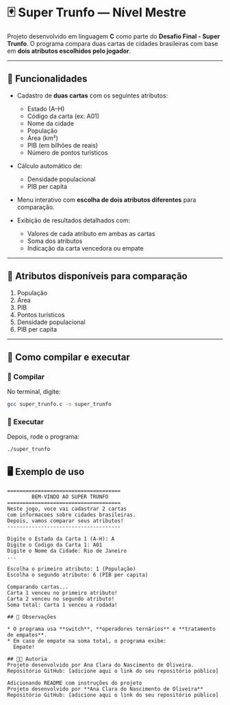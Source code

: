 # 🃏 Super Trunfo — Nível Mestre

Projeto desenvolvido em linguagem **C** como parte do **Desafio Final - Super Trunfo**.
O programa compara duas cartas de cidades brasileiras com base em **dois atributos escolhidos pelo jogador**.

---

## 🚀 Funcionalidades

* Cadastro de **duas cartas** com os seguintes atributos:

  * Estado (A–H)
  * Código da carta (ex: A01)
  * Nome da cidade
  * População
  * Área (km²)
  * PIB (em bilhões de reais)
  * Número de pontos turísticos
* Cálculo automático de:

  * Densidade populacional
  * PIB per capita
* Menu interativo com **escolha de dois atributos diferentes** para comparação.
* Exibição de resultados detalhados com:

  * Valores de cada atributo em ambas as cartas
  * Soma dos atributos
  * Indicação da carta vencedora ou empate

---

## 🧠 Atributos disponíveis para comparação

1. População
2. Área
3. PIB
4. Pontos turísticos
5. Densidade populacional
6. PIB per capita

---

## 🧩 Como compilar e executar

### 🔹 Compilar

No terminal, digite:

```bash
gcc super_trunfo.c -o super_trunfo
```

### 🔹 Executar

Depois, rode o programa:

```bash
./super_trunfo
```

## 🖥️ Exemplo de uso

```
=====================================
        BEM-VINDO AO SUPER TRUNFO
=====================================
Neste jogo, voce vai cadastrar 2 cartas
com informacoes sobre cidades brasileiras.
Depois, vamos comparar seus atributos!
-------------------------------------

Digite o Estado da Carta 1 (A-H): A
Digite o Codigo da Carta 1: A01
Digite o Nome da Cidade: Rio de Janeiro
...

Escolha o primeiro atributo: 1 (População)
Escolha o segundo atributo: 6 (PIB per capita)

Comparando cartas...
Carta 1 venceu no primeiro atributo!
Carta 2 venceu no segundo atributo!
Soma total: Carta 1 venceu a rodada!

## 🧾 Observações

* O programa usa **switch**, **operadores ternários** e **tratamento de empates**.
* Em caso de empate na soma total, o programa exibe:
  Empate!

## 👩‍💻 Autoria
Projeto desenvolvido por Ana Clara do Nascimento de Oliveira.
Repositório GitHub: [adicione aqui o link do seu repositório público]

Adicionando README com instruções do projeto
Projeto desenvolvido por **Ana Clara do Nascimento de Oliveira**
Repositório GitHub: [adicione aqui o link do seu repositório público]
